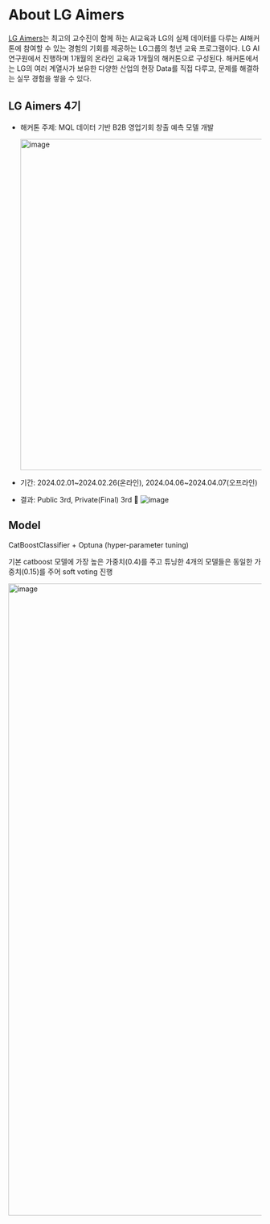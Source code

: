 # About LG Aimers
[LG Aimers](https://www.lgaimers.ai/)는 최고의 교수진이 함께 하는 AI교육과 LG의 실제 데이터를 다루는 AI해커톤에 참여할 수 있는 경험의 기회를 제공하는 LG그룹의 청년 교육 프로그램이다. LG AI연구원에서 진행하며 1개월의 온라인 교육과 1개월의 해커톤으로 구성된다. 해커톤에서는 LG의 여러 계열사가 보유한 다양한 산업의 현장 Data를 직접 다루고, 문제를 해결하는 실무 경험을 쌓을 수 있다.

## LG Aimers 4기
- 해커톤 주제: MQL 데이터 기반 B2B 영업기회 창출 예측 모델 개발

  <img width="658" alt="image" src="https://github.com/yammayamm/LGAimers4-MQL/assets/49015100/66990dca-d638-40c0-bc3f-7388e1f6dfcb">

- 기간: 2024.02.01\~2024.02.26(온라인), 2024.04.06~2024.04.07(오프라인)
- 결과: Public 3rd, Private(Final) 3rd 🥉
  ![image](https://github.com/yammayamm/LGAimers4-MQL/assets/49015100/855810d1-f578-4926-8bcd-6fb8052b99f5)

## Model
CatBoostClassifier + Optuna (hyper-parameter tuning) 

기본 catboost 모델에 가장 높은 가중치(0.4)를 주고 튜닝한 4개의 모델들은 동일한 가중치(0.15)를 주어 soft voting 진행

<img width="1256" alt="image" src="https://github.com/yammayamm/LGAimers4-MQL/assets/49015100/1ee965c9-3f54-4cd3-9f1c-7bb1a8d603b2">
